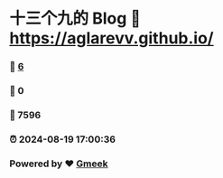 # 十三个九的 Blog :link: https://aglarevv.github.io/ 
### :page_facing_up: [6](https://aglarevv.github.io//tag.html) 
### :speech_balloon: 0 
### :hibiscus: 7596 
### :alarm_clock: 2024-08-19 17:00:36 
### Powered by :heart: [Gmeek](https://github.com/Meekdai/Gmeek)
